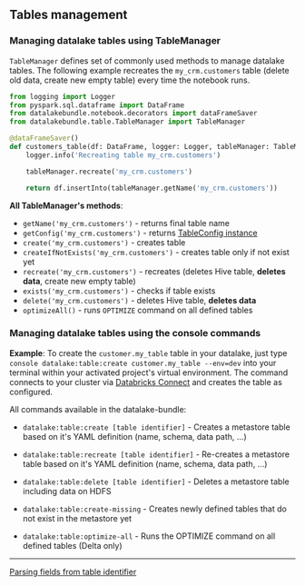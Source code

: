 ## Tables management

### Managing datalake tables using TableManager

`TableManager` defines set of commonly used methods to manage datalake tables.
The following example recreates the `my_crm.customers` table (delete old data, create new empty table) every time the notebook runs.

```python
from logging import Logger
from pyspark.sql.dataframe import DataFrame
from datalakebundle.notebook.decorators import dataFrameSaver
from datalakebundle.table.TableManager import TableManager

@dataFrameSaver()
def customers_table(df: DataFrame, logger: Logger, tableManager: TableManager):
    logger.info('Recreating table my_crm.customers')

    tableManager.recreate('my_crm.customers')

    return df.insertInto(tableManager.getName('my_crm.customers'))
```

**All TableManager's methods**:

* `getName('my_crm.customers')` - returns final table name
* `getConfig('my_crm.customers')` - returns [TableConfig instance](../src/datalakebundle/table/config/TableConfig.py)
* `create('my_crm.customers')` - creates table
* `createIfNotExists('my_crm.customers')` - creates table only if not exist yet
* `recreate('my_crm.customers')` - recreates (deletes Hive table, **deletes data**, create new empty table)
* `exists('my_crm.customers')` - checks if table exists
* `delete('my_crm.customers')` - deletes Hive table, **deletes data**
* `optimizeAll()` - runs `OPTIMIZE` command on all defined tables

### Managing datalake tables using the console commands

**Example**: To create the `customer.my_table` table in your datalake, just type `console datalake:table:create customer.my_table --env=dev`
into your terminal within your activated project's virtual environment.
The command connects to your cluster via [Databricks Connect](https://github.com/bricksflow/databricks-bundle/blob/master/docs/databricks-connect.md) and creates the table as configured.

All commands available in the datalake-bundle: 

* `datalake:table:create [table identifier]` - Creates a metastore table based on it's YAML definition (name, schema, data path, ...)

* `datalake:table:recreate [table identifier]` - Re-creates a metastore table based on it's YAML definition (name, schema, data path, ...)

* `datalake:table:delete [table identifier]` - Deletes a metastore table including data on HDFS

* `datalake:table:create-missing` - Creates newly defined tables that do not exist in the metastore yet

* `datalake:table:optimize-all` - Runs the OPTIMIZE command on all defined tables (Delta only)

___

[Parsing fields from table identifier](parsing-fields.md)
